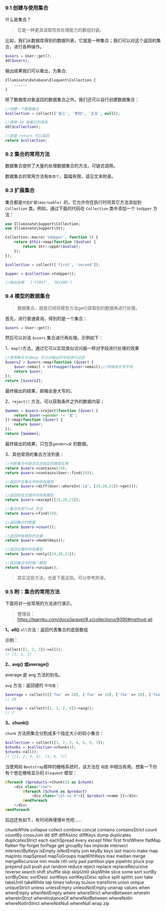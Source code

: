 

### 9.1 创建与使用集合

什么是集合？

>   它是一种更具读取性和处理能力的数组封装。

比如，我们从数据库得到的数据列表，它就是一种集合；我们可以对这个返回的集合，进行各种操作。

```php
$users = User::get();
dd($users);
```

输出结果我们可以看出，为集合:

```php
Illuminate\Database\Eloquent\Collection {
    ......
}
```

除了数据库对象返回的数据集合之外，我们还可以自行创建数据集合：

```php
//创建一个数据集合
$collection = collect(['张三', '李四', '王五', null]);

//使用 dd 查看它的类型
dd($collection);

//直接 return 可以返回
return $collection;
```



### 9.2 集合的常用方法

数据集合提供了大量的处理数据集合的方法，可链式调用。

数据集合的常用方法有`数百个`，篇幅有限，请见文末附录。



### 9.3 扩展集合

集合都是`可宏扩展(macroable) `的，它允许你在执行时将其它方法添加到 `Collection` 类。例如，通过下面的代码在 `Collection` 类中添加一个 `toUpper` 方法：

```php
use Illuminate\Support\Collection;
use Illuminate\Support\Str;

Collection::macro('toUpper', function () {
    return $this->map(function ($value) {
        return Str::upper($value);
    });
});

$collection = collect(['first', 'second']);

$upper = $collection->toUpper();

//输出结果： ['FIRST', 'SECOND']
```



### 9.4 模型的数据集合

>   数据集合，就是已经将模型方法get()获取到的数据再进行处理。

首先，进行普通查询，得到的是一个集合：

```php
$users = User::get();
```

然后可以对该 `$users` 集合进行再处理。示例如下：

1、`map()`方法，通过它可以实现类似访问器一样对字段进行处理的效果

```php
//使用集合方法map 可以对输出的字段进行过滤
$users2 = $users->map(function ($user) {
    $user->email = strtoupper($user->email);//转换成大写字母
    return $user;
});
return [$users2];
```

最终输出的结果，邮箱全是大写的。

2、`reject()` 方法，可以获取条件之外的数据内容；

```php
$women = $users->reject(function ($user) {
    return $user->gender != '女';
})->map(function ($user) {
    return $user;
});
return [$women];
```

最终输出的结果，只包含`gender=女` 的数据。

3、其他常用的集合方法列表：

```php
//判断集合中是否包含指定的模型实例
return $users->contains(19);
return $users->contains(User::find(19));

//返回不在集合中的所有模型
return $users->diff(User::whereIn('id', [19,20,21])->get());

//返回给定主键外的所有模型
return $users->except([19,20,21]);

//集合也有find 方法
return $users->find(19);

//返回集合的数量
return $users->count();

//返回所有模型的主键
return $users->modelKeys();

//返回主键的所有模型
return $users->only([19,20,21]);

//返回集合中的唯一模型
return $users->unique();
```

>   其实这些方法，也是下面这些。可以参考附录。



### 9.5 附：集合的常用方法

下面将对一些常用的方法进行演示。

>   整理自：https://learnku.com/docs/laravel/8.x/collections/9390#method-all

**1、all()**
`all`方法：返回代表集合的底层数组

示例：

```php
collect([1, 2, 3])->all();
// [1, 2, 3]
```

**2、avg() 或average()**

average 是 avg 方法的别名。

`avg` 方法：返回键的 `平均值`：

```php
$average = collect([['foo' => 10], ['foo' => 10], ['foo' => 20], ['foo' => 40]])->avg('foo');
// 20

$average = collect([1, 1, 2, 4])->avg();
// 2
```

**3、chunk()**

`chunk` 方法把集合分割成多个指定大小的较小集合：

```php
$collection = collect([1, 2, 3, 4, 5, 6, 7]);
$chunks = $collection->chunk(4);
$chunks->all();
// [[1, 2, 3, 4], [5, 6, 7]]
```

当使用如 `Bootstrap`那样的栅格系统时，该方法在 `视图` 中相当有用。想象一下你有个想在栅格显示的 `Eloquent` 模型：

```php
@foreach ($products->chunk(3) as $chunk)
    <div class="row">
        @foreach ($chunk as $product)
            <div class="col-xs-4">{{ $product->name }}</div>
        @endforeach
    </div>
@endforeach
```

后边还有如下，有时间再慢慢补充吧……

chunkWhile
collapse
collect
combine
concat
contains
containsStrict
count
countBy
crossJoin
dd
diff
diffAssoc
diffKeys
dump
duplicates
duplicatesStrict
each
eachSpread
every
except
filter
first
firstWhere
flatMap
flatten
flip
forget
forPage
get
groupBy
has
implode
intersect
intersectByKeys
isEmpty
isNotEmpty
join
keyBy
keys
last
macro
make
map
mapInto
mapSpread
mapToGroups
mapWithKeys
max
median
merge
mergeRecursive
min
mode
nth
only
pad
partition
pipe
pipeInto
pluck
pop
prepend
pull
push
put
random
reduce
reject
replace
replaceRecursive
reverse
search
shift
shuffle
skip
skipUntil
skipWhile
slice
some
sort
sortBy
sortByDesc
sortDesc
sortKeys
sortKeysDesc
splice
split
splitIn
sum
take
takeUntil
takeWhile
tap
times
toArray
toJson
transform
union
unique
uniqueStrict
unless
unlessEmpty
unlessNotEmpty
unwrap
values
when
whenEmpty
whenNotEmpty
where
whereStrict
whereBetween
whereIn
whereInStrict
whereInstanceOf
whereNotBetween
whereNotIn
whereNotInStrict
whereNotNull
whereNull
wrap
zip





















